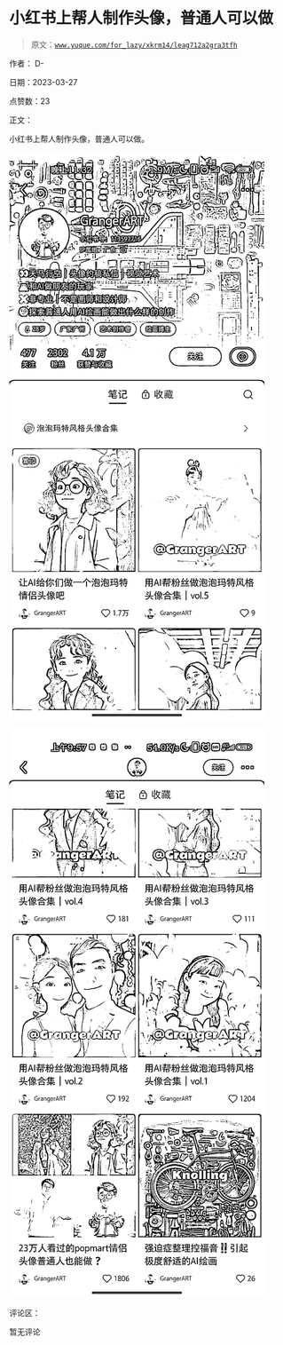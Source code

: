 # 小红书上帮人制作头像，普通人可以做

> 原文：[`www.yuque.com/for_lazy/xkrm14/leag712a2gra3tfh`](https://www.yuque.com/for_lazy/xkrm14/leag712a2gra3tfh)

作者： D-

日期：2023-03-27

点赞数：23

正文：

小红书上帮人制作头像，普通人可以做。

![](img/af4ffa442a6f460199a8c4c248c5d495.png)  

![](img/f8053120d30bf1c75c9da54853dce3d2.png)  

评论区：

暂无评论



